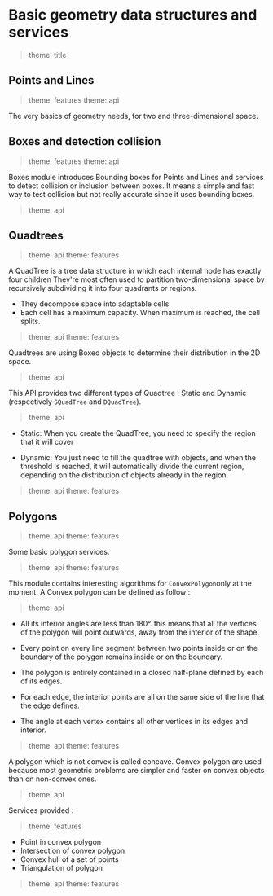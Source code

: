 # Basic geometry data structures and services

> theme: title

## Points and Lines

> theme: features
> theme: api

The very basics of geometry needs, for two and three-dimensional space.

## Boxes and detection collision

> theme: features
> theme: api

Boxes module introduces Bounding boxes for Points and Lines and services to detect collision or inclusion between boxes.
It means a simple and fast way to test collision but not really accurate since it uses bounding boxes.

> theme: api

## Quadtrees

> theme: api
> theme: features

A QuadTree is a tree data structure in which each internal node has exactly four children
They're most often used to partition two-dimensional space by recursively subdividing
it into four quadrants or regions.

* They decompose space into adaptable cells
* Each cell has a maximum capacity. When maximum is reached, the cell splits.

> theme: api
> theme: features

Quadtrees are using Boxed objects to determine their distribution in the 2D space.

> theme: api

This API provides two different types of Quadtree : Static and Dynamic (respectively `SQuadTree` and `DQuadTree`).

> theme: api

* Static: When you create the QuadTree, you need to specify the region that it will cover

* Dynamic: You just need to fill the quadtree with objects, and when the threshold is reached,
  it will automatically divide the current region, depending on the distribution of objects already in the region.

> theme: api
> theme: features

## Polygons

> theme: api
> theme: features

Some basic polygon services.

> theme: api
> theme: features

This module contains interesting algorithms for `ConvexPolygon`only at the moment. A Convex polygon can be defined as follow :

> theme: api

* All its interior angles are less than 180°. this means that all the vertices of the polygon
  will point outwards, away from the interior of the shape.

* Every point on every line segment between two points inside or on the boundary of the polygon
  remains inside or on the boundary.

* The polygon is entirely contained in a closed half-plane defined by each of its edges.

* For each edge, the interior points are all on the same side of the line that the edge defines.

* The angle at each vertex contains all other vertices in its edges and interior.

> theme: api
> theme: features

A polygon which is not convex is called concave. Convex polygon are used because most
geometric problems are simpler and faster on convex objects than on non-convex ones.

> theme: api

Services provided :

> theme: features

* Point in convex polygon
* Intersection of convex polygon
* Convex hull of a set of points
* Triangulation of polygon

> theme: api
> theme: features